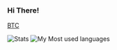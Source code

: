 ### Hi There!

<a href="javascript:void(location.href='bitcoin:1MLvJeC2zLkbpTPxjbL74hk4XvcUyP2655')">BTC</a>

![Stats](https://github-readme-stats.vercel.app/api?username=Matthiasclee)
![My Most used languages](https://github-readme-stats.vercel.app/api/top-langs/?username=Matthiasclee)
